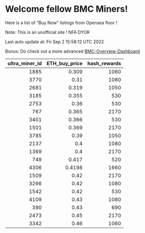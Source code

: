 # Welcome fellow BMC Miners!
Here is a list of "Buy Now" listings from Opensea floor !

Note: This is an unofficial site ! NFA DYOR

Last auto update at: Fri Sep  2 15:58:12 UTC 2022

Bonus: Do check out a more advanced [BMC-Overview-Dashboard](https://dune.com/defifunk/BMC-Overview-Dashboard)


|   ultra_miner_id |   ETH_buy_price |   hash_rewards |
|-----------------:|----------------:|---------------:|
|             1885 |          0.309  |           1060 |
|             3770 |          0.31   |           1080 |
|             2681 |          0.319  |           1050 |
|             3185 |          0.355  |            530 |
|             2753 |          0.36   |            530 |
|              767 |          0.365  |           2170 |
|             3401 |          0.366  |            530 |
|             1501 |          0.369  |           2170 |
|             3785 |          0.39   |           1050 |
|             2137 |          0.4    |           1080 |
|             1369 |          0.4    |           2170 |
|              749 |          0.417  |            520 |
|             4306 |          0.4198 |           1660 |
|             1509 |          0.42   |           2170 |
|             3266 |          0.42   |           1080 |
|             1542 |          0.42   |            530 |
|             4109 |          0.43   |           1080 |
|              390 |          0.43   |            690 |
|             2473 |          0.45   |           2170 |
|             3342 |          0.46   |           1060 |